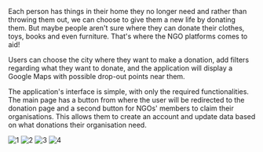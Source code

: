 
Each person has things in their home they no longer need and rather than throwing them out, we can choose to give them a new life by donating them. 
But maybe people aren't sure where they can donate their clothes, toys, books and even furniture. 
That's where the NGO platforms comes to aid! 

Users can choose the city where they want to make a donation, add filters regarding what they want to donate, and the application will display a Google Maps with possible drop-out points near them. 

The application's interface is simple, with only the required functionalities. 
The main page has a button from where the user will be redirected to the donation page and a second button for NGOs' members to claim their organisations. This allows them to create an account and update data based on what donations their organisation need. 

![1](https://user-images.githubusercontent.com/93536051/229296861-d4223283-764e-4080-a329-dc8929b4bfab.png)
![2](https://user-images.githubusercontent.com/93536051/229296863-e9b0231a-c1ff-49ef-8e78-83960ae45955.png)
![3](https://user-images.githubusercontent.com/93536051/229296865-b403f8d0-e452-405d-a636-df74b26ef40a.png)
![4](https://user-images.githubusercontent.com/93536051/229296859-ccf6aca2-e854-44dc-87c0-beacf121ea62.png)
